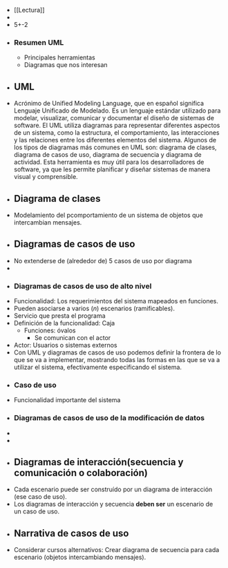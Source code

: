 - [[Lectura]]
-
- 5+-2
- ### Resumen UML
	- Principales herramientas
	- Diagramas que nos interesan
- ## UML
- Acrónimo de Unified Modeling Language, que en español significa Lenguaje Unificado de Modelado. Es un lenguaje estándar utilizado para modelar, visualizar, comunicar y documentar el diseño de sistemas de software. El UML utiliza diagramas para representar diferentes aspectos de un sistema, como la estructura, el comportamiento, las interacciones y las relaciones entre los diferentes elementos del sistema. Algunos de los tipos de diagramas más comunes en UML son: diagrama de clases, diagrama de casos de uso, diagrama de secuencia y diagrama de actividad. Esta herramienta es muy útil para los desarrolladores de software, ya que les permite planificar y diseñar sistemas de manera visual y comprensible.
- ## Diagrama de clases
- Modelamiento del pcomportamiento de un sistema de objetos que intercambian mensajes.
- ## Diagramas de casos de uso
- No extenderse de (alrededor de) 5 casos de  uso por diagrama
-
- ### Diagramas de casos de uso de alto nivel
- Funcionalidad: Los requerimientos del sistema mapeados en funciones.
- Pueden asociarse a varios ($n$) escenarios (ramificables).
- Servicio que presta el programa
- Definición de la funcionalidad: Caja
	- Funciones: óvalos
		- Se comunican con el actor
- Actor: Usuarios o sistemas externos
- Con UML y diagramas de casos de uso podemos definir la frontera de lo que se va a implementar, mostrando todas las formas en las que se va a utilizar el sistema, efectivamente especificando el sistema.
- ### Caso de uso
- Funcionalidad importante del sistema
- ### Diagramas de casos de uso de la modificación de datos
-
-
- ## Diagramas de interacción(secuencia y comunicación o colaboración)
- Cada escenario puede ser construído por un diagrama de interacción (ese caso de uso).
- Los diagramas de interacción y secuencia **deben ser** un escenario de un caso de uso.
- ## Narrativa de casos de uso
- Considerar cursos alternativos: Crear diagrama de secuencia para cada escenario (objetos intercambiando mensajes).
